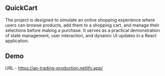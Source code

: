 ## QuickCart
The project is designed to simulate an online shopping experience where users can browse products, add them to a shopping cart, and manage their selections before making a purchase. It serves as a practical demonstration of state management, user interaction, and dynamic UI updates in a React application.

## Demo

URL - https://ap-trading-production.netlify.app/
